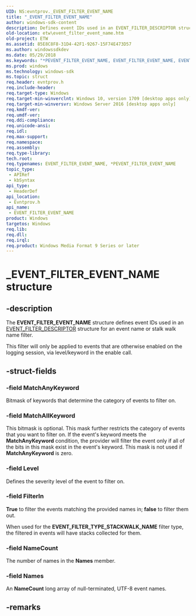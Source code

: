 ```yaml
---
UID: NS:evntprov._EVENT_FILTER_EVENT_NAME
title: "_EVENT_FILTER_EVENT_NAME"
author: windows-sdk-content
description: Defines event IDs used in an EVENT_FILTER_DESCRIPTOR structure for an event name or stalk walk name filter.
old-location: etw\event_filter_event_name.htm
old-project: ETW
ms.assetid: 85E8C8F8-31D4-42F1-9267-15F74E473D57
ms.author: windowssdkdev
ms.date: 05/29/2018
ms.keywords: "*PEVENT_FILTER_EVENT_NAME, EVENT_FILTER_EVENT_NAME, EVENT_FILTER_EVENT_NAME structure [ETW], _EVENT_FILTER_EVENT_NAME, etw.event_filter_event_name, evntprov/EVENT_FILTER_EVENT_NAME"
ms.prod: windows
ms.technology: windows-sdk
ms.topic: struct
req.header: evntprov.h
req.include-header: 
req.target-type: Windows
req.target-min-winverclnt: Windows 10, version 1709 [desktop apps only]
req.target-min-winversvr: Windows Server 2016 [desktop apps only]
req.kmdf-ver: 
req.umdf-ver: 
req.ddi-compliance: 
req.unicode-ansi: 
req.idl: 
req.max-support: 
req.namespace: 
req.assembly: 
req.type-library: 
tech.root: 
req.typenames: EVENT_FILTER_EVENT_NAME, *PEVENT_FILTER_EVENT_NAME
topic_type:
 - APIRef
 - kbSyntax
api_type:
 - HeaderDef
api_location:
 - Evntprov.h
api_name:
 - EVENT_FILTER_EVENT_NAME
product: Windows
targetos: Windows
req.lib: 
req.dll: 
req.irql: 
req.product: Windows Media Format 9 Series or later
---
```


# _EVENT_FILTER_EVENT_NAME structure


## -description


The <b>EVENT_FILTER_EVENT_NAME</b> structure defines event IDs used in an <a href="https://msdn.microsoft.com/9318868a-29d8-4a5e-9579-c06a7c0fd78f">EVENT_FILTER_DESCRIPTOR</a> structure for an  event name or stalk walk name filter. 

This filter will only be applied to events that are otherwise enabled
on the logging session, via level/keyword in the enable call.


## -struct-fields




### -field MatchAnyKeyword

Bitmask of keywords that determine the category of events to filter on.


### -field MatchAllKeyword

This bitmask is optional. This mask further restricts the category of events that you want to filter on. If the event's keyword meets the <b>MatchAnyKeyword</b> condition, the provider will filter the event only if all of the bits in this mask exist in the event's keyword. This mask is not used if <b>MatchAnyKeyword</b> is zero.


### -field Level

Defines the severity level of the event to filter on.


### -field FilterIn

<b>True</b> to filter the events matching the provided names in; <b>false</b> to filter them out.

When used for the <b>EVENT_FILTER_TYPE_STACKWALK_NAME</b>
filter type, the filtered in events will have stacks collected for them.


### -field NameCount

The number of names in the <b>Names</b> member.


### -field Names

An <b>NameCount</b> long array of null-terminated, UTF-8
event names.


## -remarks







